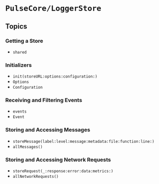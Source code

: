 # ``PulseCore/LoggerStore``

## Topics

### Getting a Store

- ``shared``

### Initializers

- ``init(storeURL:options:configuration:)``
- ``Options``
- ``Configuration``

### Receiving and Filtering Events

- ``events``
- ``Event``

### Storing and Accessing Messages

- ``storeMessage(label:level:message:metadata:file:function:line:)``
- ``allMessages()``

### Storing and Accessing Network Requests

- ``storeRequest(_:response:error:data:metrics:)``
- ``allNetworkRequests()``
